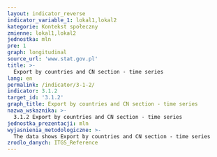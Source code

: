 ```yaml
---
layout: indicator_reverse
indicator_variable_1: lokal1,lokal2
kategorie: Kontekst społeczny
zmienne: lokal1,lokal2
jednostka: mln
pre: 1
graph: longitudinal
source_url: 'www.stat.gov.pl'
title: >-
  Export by countries and CN section - time series
lang: en
permalink: /indicator/3-1-2/
indicator: 3.1.2
target_id: '3.1.2'
graph_title: Export by countries and CN section - time series
nazwa_wskaznika: >-
  3.1.2 Export by countries and CN section - time series
jednostka_prezentacji: mln
wyjasnienia_metodologiczne: >-
  The data shows Export by countries and CN section - time series
zrodlo_danych: ITGS_Reference
---
```

